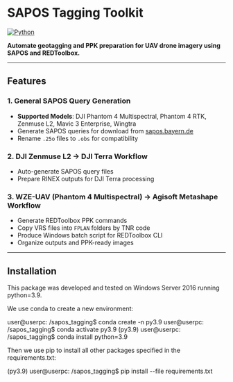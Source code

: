 # SAPOS Tagging Toolkit

[![Python](https://img.shields.io/badge/python-3.9%2B-blue)](https://www.python.org/)  

**Automate geotagging and PPK preparation for UAV drone imagery using SAPOS and REDToolbox.**

---

## Features

### 1. General SAPOS Query Generation
- **Supported Models**: DJI Phantom 4 Multispectral, Phantom 4 RTK, Zenmuse L2, Mavic 3 Enterprise, Wingtra  
- Generate SAPOS queries for download from [sapos.bayern.de](https://sapos.bayern.de/shop.php)  
- Rename `.25o` files to `.obs` for compatibility  

### 2. DJI Zenmuse L2 → DJI Terra Workflow
- Auto-generate SAPOS query files  
- Prepare RINEX outputs for DJI Terra processing  

### 3. WZE-UAV (Phantom 4 Multispectral) → Agisoft Metashape Workflow
- Generate REDToolbox PPK commands  
- Copy VRS files into `FPLAN` folders by TNR code  
- Produce Windows batch script for REDToolbox CLI  
- Organize outputs and PPK-ready images  

---

## Installation
This package was developed and tested on Windows Server 2016 running python=3.9.

We use conda to create a new environment:

user@userpc: /sapos_tagging$ conda create -n py3.9
user@userpc: /sapos_tagging$ conda activate py3.9
(py3.9) user@userpc: /sapos_tagging$ conda install python=3.9 

Then we use pip to install all other packages specified in the requirements.txt:

(py3.9) user@userpc: /sapos_tagging$ pip install --file requirements.txt
